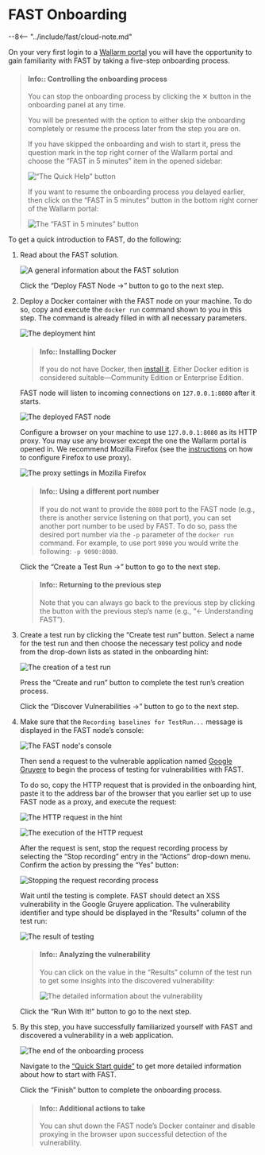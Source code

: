 [img-quick-help-howto]:     ../../images/onboarding/common/1-quick-help.png
[img-fast-5mins-button]:    ../../images/onboarding/common/2-fast-in-5mins.png
[img-intro]:                ../../images/onboarding/common/3-intro.png
[img-deploy]:               ../../images/onboarding/common/4-deploy.png
[img-cont-deployed]:        ../../images/onboarding/common/5-cont-deployed.png
[img-ff-proxy-settings]:    ../../images/onboarding/common/6-ff-proxy.png
[img-create-testrun]:       ../../images/onboarding/common/7-create-testrun.png
[img-recording]:            ../../images/onboarding/common/8-check-recording.png
[img-http-request]:         ../../images/onboarding/common/9-request.png
[img-gruyere-app]:          ../../images/onboarding/common/10-gruyere-app.png
[img-stop-recording]:       ../../images/onboarding/common/11-stop-recording.png
[img-results]:              ../../images/onboarding/common/12-detected-vuln.png
[img-detailed-results]:     ../../images/onboarding/common/13-vuln-details.png
[img-finish]:               ../../images/onboarding/common/14-finish.png

[link-wl-portal]:           https://us1.my.wallarm.com
[link-docker-install-docs]: https://docs.docker.com/install/overview/
[link-firefox-proxy]:       https://support.mozilla.org/en-US/kb/connection-settings-firefox
[link-gruyere-app]:         http://google-gruyere.appspot.com/
[link-qsg]:                 ../qsg/deployment-options.md

#   FAST Onboarding

 --8<-- "../include/fast/cloud-note.md"

 On your very first login to a [Wallarm portal][link-wl-portal] you will have the opportunity to gain familiarity with FAST by taking a five-step onboarding process.

>   #### Info:: Controlling the onboarding process
>   
>   
>   You can stop the onboarding process by clicking the ✕ button in the onboarding panel at any time.
>   
>   You will be presented with the option to either skip the onboarding completely or resume the process later from the step you are on.
>
>   If you have skipped the onboarding and wish to start it, press the question mark in the top right corner of the Wallarm portal and choose the “FAST in 5 minutes” item in the opened sidebar:            
>   
>   ![“The Quick Help” button][img-quick-help-howto]
>   
>   If you want to resume the onboarding process you delayed earlier, then click on the “FAST in 5 minutes” button in the bottom right corner of the Wallarm portal:
>   
>   ![The “FAST in 5 minutes” button][img-fast-5mins-button]

To get a quick introduction to FAST, do the following:
1.  Read about the FAST solution.
    
    ![A general information about the FAST solution][img-intro]
    
    Click the “Deploy FAST Node →” button to go to the next step.
    
2.  Deploy a Docker container with the FAST node on your machine. To do so, copy and execute the `docker run` command shown to you in this step. The command is already filled in with all necessary parameters.
    
    ![The deployment hint][img-deploy]
    
    >   #### Info:: Installing Docker
    >   
    >   If you do not have Docker, then [install it][link-docker-install-docs]. Either Docker edition is considered suitable—Community Edition or Enterprise Edition.
    
    FAST node will listen to incoming connections on `127.0.0.1:8080` after it starts.
    
    ![The deployed FAST node][img-cont-deployed]

    Configure a browser on your machine to use `127.0.0.1:8080` as its HTTP proxy. You may use any browser except the one the Wallarm portal is opened in. We recommend Mozilla Firefox (see the [instructions][link-firefox-proxy] on how to configure Firefox to use proxy).
    
    ![The proxy settings in Mozilla Firefox][img-ff-proxy-settings]
    
    >   #### Info:: Using a different port number
    >   
    >   If you do not want to provide the `8080` port  to the FAST node (e.g., there is another service listening on that port), you can set another port number to be used by FAST. To do so, pass the desired port number via the `-p` parameter of the `docker run` command. For example, to use port `9090` you would write the following: `-p 9090:8080`.
    
    Click the “Create a Test Run →” button to go to the next step.
    
    >   #### Info:: Returning to the previous step
    >   
    >   Note that you can always go back to the previous step by clicking the button with the previous step’s name (e.g., “← Understanding FAST”).
   
3.  Create a test run by clicking the “Create test run” button. Select a name for the test run and then choose the necessary test policy and node from the drop-down lists as stated in the onboarding hint:

    ![The creation of a test run][img-create-testrun]
    
    Press the “Create and run” button to complete the test run’s creation process.
    
    Click the “Discover Vulnerabilities →” button to go to the next step.
    
4.  Make sure that the `Recording baselines for TestRun...` message is displayed in the FAST node’s console:
    
    ![The FAST node's console][img-recording]
    
    Then send a request to the vulnerable application named [Google Gruyere][link-gruyere-app] to begin the process of testing for vulnerabilities with FAST.
    
    To do so, copy the HTTP request that is provided in the onboarding hint, paste it to the address bar of the browser that you earlier set up to use FAST node as a proxy, and execute the request:
    
    ![The HTTP request in the hint][img-http-request]
    
    ![The execution of the HTTP request][img-gruyere-app]
    
    After the request is sent, stop the request recording process by selecting the “Stop recording” entry in the “Actions” drop-down menu. Confirm the action by pressing the “Yes” button:
    
    ![Stopping the request recording process][img-stop-recording]
    
    Wait until the testing is complete. FAST should detect an XSS vulnerability in the Google Gruyere application. The vulnerability identifier and type should be displayed in the “Results” column of the test run:
    
    ![The result of testing][img-results]
    
    >   #### Info:: Analyzing the vulnerability
    >   
    >   You can click on the value in the “Results” column of the test run to get some insights into the discovered vulnerability:
    >   
    >   ![The detailed information about the vulnerability][img-detailed-results]
    
    Click the “Run With It!” button to go to the next step.
    
5.  By this step, you have successfully familiarized yourself with FAST and discovered a vulnerability in a web application.
    
    ![The end of the onboarding process][img-finish]
    
    Navigate to the [“Quick Start guide”][link-qsg] to get more detailed information about how to start with FAST.
    
    Click the “Finish” button to complete the onboarding process.
    
    >   #### Info:: Additional actions to take
    >   
    >   You can shut down the FAST node’s Docker container and disable proxying in the browser upon successful detection of the vulnerability.
